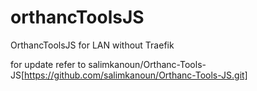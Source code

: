 # orthancToolsJS
OrthancToolsJS for LAN without Traefik

for update refer to salimkanoun/Orthanc-Tools-JS[https://github.com/salimkanoun/Orthanc-Tools-JS.git]
